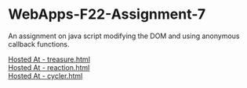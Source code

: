 # WebApps-F22-Assignment-7
An assignment on java script modifying the DOM and using anonymous callback functions.

[Hosted At - treasure.html ](https://44-563-web-apps-f22.github.io/44563-webapps-assignment-7-divyashrim11/musician.html ) 
<br>
[Hosted At - reaction.html ](https://44-563-web-apps-f22.github.io/44563-webapps-assignment-7-divyashrim11/discount.html ) 
<br>
[Hosted At - cycler.html ](https://44-563-web-apps-f22.github.io/44563-webapps-assignment-7-divyashrim11/vacation.html ) 
<br>
